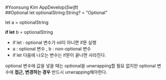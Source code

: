 #Yoonsung Kim AppDevelop(*Swift*)
<br>
##Optional
let optionalString:String? = "Optional"

let a = optionalString

**if let** b = optionalString

- if let : optional 변수가 nil이 아니면 if문 실행
- a : optional 변수 , b : non-optional 변수
- if let 다음에 나오는 변수는 if문이 끝나면 사라진다.

optional 변수에 값을 넣을 때는 optional을 unwrapping할 필요 없지만 optional 변수에 **접근, 변경하는 경우** 반드시 unwrapping해야한다.